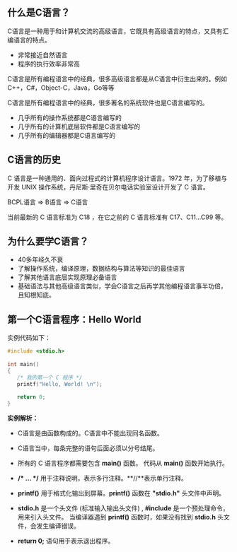 ## 什么是C语言？

C语言是一种用于和计算机交流的高级语言，它既具有高级语言的特点，又具有汇编语言的特点。

- 非常接近自然语言
- 程序的执行效率非常高

C语言是所有编程语言中的经典，很多高级语言都是从C语言中衍生出来的。例如C++，C#，Object-C，Java，Go等等

C语言是所有编程语言中的经典，很多著名的系统软件也是C语言编写的。

- 几乎所有的操作系统都是C语言编写的
- 几乎所有的计算机底层软件都是C语言编写的
- 几乎所有的编辑器都是C语言编写的

## C语言的历史

C 语言是一种通用的、面向过程式的计算机程序设计语言。1972 年，为了移植与开发 UNIX 操作系统，丹尼斯·里奇在贝尔电话实验室设计开发了 C 语言。

BCPL语言 => B语言 => C语言

当前最新的 C 语言标准为 C18 ，在它之前的 C 语言标准有 C17、C11...C99 等。

## 为什么要学C语言？

- 40多年经久不衰
- 了解操作系统，编译原理，数据结构与算法等知识的最佳语言
- 了解其他语言底层实现原理必备语言
- 基础语法与其他高级语言类似，学会C语言之后再学其他编程语言事半功倍，且知根知底。

## 第一个C语言程序：Hello World

实例代码如下：

```C
#include <stdio.h>
 
int main()
{
   /* 我的第一个 C 程序 */
   printf("Hello, World! \n");
   
   return 0;
}
```

**实例解析：**

- C语言是由函数构成的。C语言中不能出现同名函数。
- C语言当中，每条完整的语句后面必须以分号结尾。

- 所有的 C 语言程序都需要包含 **main()** 函数。 代码从 **main()** 函数开始执行。
- **/\* ... \*/** 用于注释说明，表示多行注释。**//**表示单行注释。
- **printf()** 用于格式化输出到屏幕。**printf()** 函数在 **"stdio.h"** 头文件中声明。
- **stdio.h** 是一个头文件 (标准输入输出头文件) , **#include** 是一个预处理命令，用来引入头文件。 当编译器遇到 **printf()** 函数时，如果没有找到 **stdio.h** 头文件，会发生编译错误。
- **return 0;** 语句用于表示退出程序。